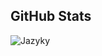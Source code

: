 
## GitHub Stats
![Jazyky](https://github-readme-stats.vercel.app/api/top-langs/?username=tomoxdesign&layout=compact&theme=radical)
